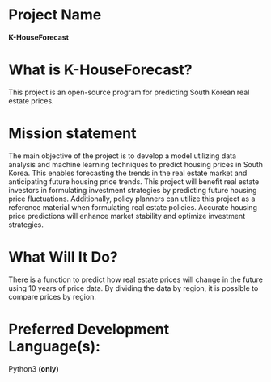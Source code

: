 # Project Name
**K-HouseForecast**

# What is K-HouseForecast?
This project is an open-source program for predicting South Korean real estate prices.

# Mission statement
The main objective of the project is to develop a model utilizing data analysis and machine learning techniques to predict housing prices in South Korea. This enables forecasting the trends in the real estate market and anticipating future housing price trends.
This project will benefit real estate investors in formulating investment strategies by predicting future housing price fluctuations. Additionally, policy planners can utilize this project as a reference material when formulating real estate policies. Accurate housing price predictions will enhance market stability and optimize investment strategies.

# What Will It Do?
There is a function to predict how real estate prices will change in the future using 10 years of price data. By dividing the data by region, it is possible to compare prices by region.

# Preferred Development Language(s):
Python3 **(only)**





